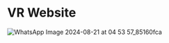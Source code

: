 # VR Website


![WhatsApp Image 2024-08-21 at 04 53 57_85160fca](https://github.com/user-attachments/assets/3ef03e2f-f9de-4536-b27b-53afd7098f40)
